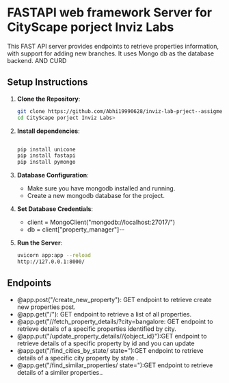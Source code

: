 # FASTAPI web framework Server for CityScape porject Inviz Labs


This FAST API server provides endpoints to retrieve properties information, with support for adding new branches. It uses Mongo db as the database backend. AND CURD

## Setup Instructions

1. **Clone the Repository**:
   ```bash
   git clone https://github.com/Abhi19990628/inviz-lab-prject--assigment
   cd CityScape porject Inviz Labs> 

2. **Install dependencies**:
   ```bash

   pip install unicone
   pip install fastapi
   pip install pymongo

3. **Database Configuration**:
    * Make sure you have mongodb installed and running.
    * Create a new mongodb database for the project.
4. **Set Database Credentials**:
   * client = MongoClient("mongodb://localhost:27017/")
   * db = client["property_manager"]--

5. **Run the Server**:
   ```bash
   uvicorn app:app --reload
   http://127.0.0.1:8000/


## Endpoints

 * @app.post("/create_new_property"): GET endpoint to retrieve create new properties post.
 * @app.get("/"): GET endpoint to retrieve a list of all properties.
 * @app.get("//fetch_property_details/?city=bangalore: GET endpoint to retrieve details of a specific properties identified by city.
 * @app.put("/update_property_details//{object_id}"):GET endpoint to retrieve details of a specific property by id and you can update
 * @app.get("/find_cities_by_state/ state="):GET endpoint to retrieve details of a specific city property by state .
 * @app.get("/find_similar_properties/ state="):GET endpoint to retrieve details of a similer properties..
